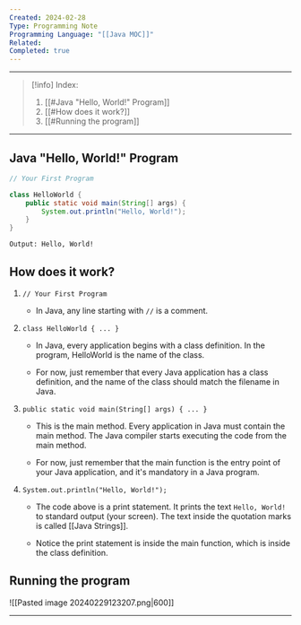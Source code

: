```yaml
---
Created: 2024-02-28
Type: Programming Note
Programming Language: "[[Java MOC]]"
Related: 
Completed: true
---
```

---

>[!info] Index:
>1. [[#Java "Hello, World!" Program]]
>2. [[#How does it work?]]
>3. [[#Running the program]]

---
## Java "Hello, World!" Program

```java
// Your First Program

class HelloWorld {
    public static void main(String[] args) {
        System.out.println("Hello, World!"); 
    }
}
```

```
Output: Hello, World!
```

## How does it work?
1. `// Your First Program`
	 - In Java, any line starting with `//` is a comment. 

3. `class HelloWorld { ... }`  
    - In Java, every application begins with a class definition. In the program, HelloWorld is the name of the class.

	- For now, just remember that every Java application has a class definition, and the name of the class should match the filename in Java.

3. `public static void main(String[] args) { ... }`  
      
    - This is the main method. Every application in Java must contain the main method. The Java compiler starts executing the code from the main method.  
      
    - For now, just remember that the main function is the entry point of your Java application, and it's mandatory in a Java program.
    
4. `System.out.println("Hello, World!");`  
    - The code above is a print statement. It prints the text `Hello, World!` to standard output (your screen). The text inside the quotation marks is called [[Java Strings]].
    
    - Notice the print statement is inside the main function, which is inside the class definition.

## Running the program

![[Pasted image 20240229123207.png|600]]

---